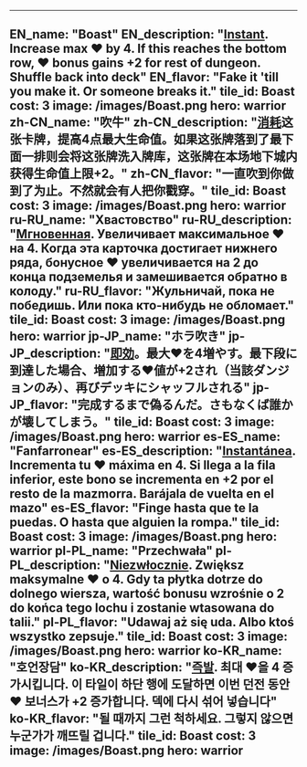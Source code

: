 ---

EN_name: "Boast"
EN_description: "<u><u>Instant</u></u>. Increase max ❤️ by 4. If this reaches the bottom row, ❤️ bonus gains +2 for rest of dungeon. Shuffle back into deck"
EN_flavor: "Fake it 'till you make it. Or someone breaks it."
tile_id: Boast
cost: 3
image: /images/Boast.png
hero: warrior
zh-CN_name: "吹牛"
zh-CN_description: "<u>消耗</u>这张卡牌，提高4点最大生命值。如果这张牌落到了最下面一排则会将这张牌洗入牌库，这张牌在本场地下城内获得生命值上限+2。"
zh-CN_flavor: "一直吹到你做到了为止。不然就会有人把你戳穿。"
tile_id: Boast
cost: 3
image: /images/Boast.png
hero: warrior
ru-RU_name: "Хвастовство"
ru-RU_description: "<u><u>Мгновенная</u></u>. Увеличивает максимальное ❤️ на 4. Когда эта карточка достигает нижнего ряда, бонусное ❤️ увеличивается на 2 до конца подземелья и замешивается обратно в колоду."
ru-RU_flavor: "Жульничай, пока не победишь. Или пока кто-нибудь не обломает."
tile_id: Boast
cost: 3
image: /images/Boast.png
hero: warrior
jp-JP_name: "ホラ吹き"
jp-JP_description: "<u><u>即効</u></u>。最大❤️を4増やす。最下段に到達した場合、増加する❤️値が+2され（当該ダンジョンのみ）、再びデッキにシャッフルされる"
jp-JP_flavor: "完成するまで偽るんだ。さもなくば誰かが壊してしまう。"
tile_id: Boast
cost: 3
image: /images/Boast.png
hero: warrior
es-ES_name: "Fanfarronear"
es-ES_description: "<u><u>Instantánea</u></u>. Incrementa tu ❤️ máxima en 4. Si llega a la fila inferior, este bono se incrementa en +2 por el resto de la mazmorra. Barájala de vuelta en el mazo"
es-ES_flavor: "Finge hasta que te la puedas. O hasta que alguien la rompa."
tile_id: Boast
cost: 3
image: /images/Boast.png
hero: warrior
pl-PL_name: "Przechwała"
pl-PL_description: "<u><u>Niezwłocznie</u></u>. Zwiększ maksymalne ❤️ o 4. Gdy ta płytka dotrze do dolnego wiersza, wartość bonusu wzrośnie o 2 do końca tego lochu i zostanie wtasowana do talii."
pl-PL_flavor: "Udawaj aż się uda. Albo ktoś wszystko zepsuje."
tile_id: Boast
cost: 3
image: /images/Boast.png
hero: warrior
ko-KR_name: "호언장담"
ko-KR_description: "<u><u>즉발</u></u>. 최대 ❤️을 4 증가시킵니다. 이 타일이 하단 행에 도달하면 이번 던전 동안 ❤️ 보너스가 +2 증가합니다. 덱에 다시 섞어 넣습니다"
ko-KR_flavor: "될 때까지 그런 척하세요. 그렇지 않으면 누군가가 깨뜨릴 겁니다."
tile_id: Boast
cost: 3
image: /images/Boast.png
hero: warrior
---